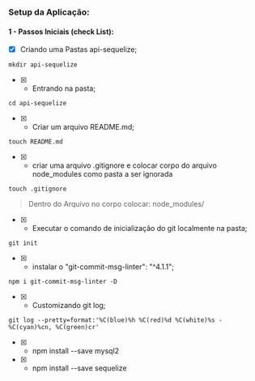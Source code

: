 ### Setup da Aplicação:

#### 1 - Passos Iniciais (check List):

- [x] Criando uma Pastas api-sequelize;

```console
mkdir api-sequelize
```

- [x] - Entrando na pasta;

```console
cd api-sequelize
```
- [x] - Criar um arquivo README.md;

```console
touch README.md
```

- [x] - criar uma arquivo .gitignore e colocar corpo do arquivo node_modules como pasta a ser ignorada 

```console
touch .gitignore
```
> Dentro do Arquivo no corpo colocar: node_modules/

- [x] - Executar o comando de inicialização do git localmente na pasta;

```console
git init
```

- [x] - instalar o "git-commit-msg-linter": "^4.1.1";

```console
npm i git-commit-msg-linter -D
```

- [x] - Customizando git log;

```console
git log --pretty=format:'%C(blue)%h %C(red)%d %C(white)%s - %C(cyan)%cn, %C(green)cr'
```
- [x] - npm install --save mysql2
- [x] - npm install --save sequelize
